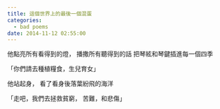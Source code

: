 ```yaml
---
title: 這個世界上的最後一個混蛋
categories:
  - bad poems
date: 2014-11-12 02:55:00
---
```


他點亮所有看得到的燈，
播撒所有聽得到的話
把琴絃和琴鍵插進每一個四季

「你們請去種植糧食，生兒育女」

他站起身，
看了看身後落葉紛飛的海洋

「走吧，我們去拯救貧窮，
苦難，和悲傷」

